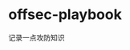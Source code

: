 

























































































































































































# offsec-playbook
记录一点攻防知识
